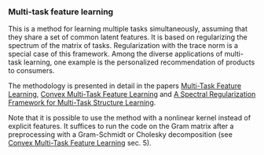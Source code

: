 ### Multi-task feature learning

This is a method for learning multiple tasks simultaneously, assuming that they share a set of common latent features. It is based on regularizing the spectrum of the matrix of tasks. Regularization with the trace norm is a special case of this framework. Among the diverse applications of multi-task learning, one example is the personalized recommendation of products to consumers. 

The methodology is presented in detail in the papers
[Multi-Task Feature Learning](http://ttic.uchicago.edu/~argyriou/papers/nips06_online.pdf),
[Convex Multi-Task Feature Learning](http://ttic.uchicago.edu/~argyriou/papers/mtl_feat.pdf)
and 
[A Spectral Regularization Framework for Multi-Task Structure Learning](http://ttic.uchicago.edu/~argyriou/papers/spectral_mtl.pdf).

Note that it is possible to use the method with a nonlinear kernel instead of explicit features. It suffices to run the code on the Gram matrix after a preprocessing with a Gram-Schmidt or Cholesky decomposition (see [Convex Multi-Task Feature Learning](http://ttic.uchicago.edu/~argyriou/papers/mtl_feat.pdf) sec. 5).


